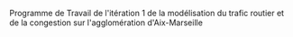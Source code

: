 Programme de Travail de l'itération 1 de la modélisation du trafic routier et de la congestion sur l'agglomération d'Aix-Marseille

